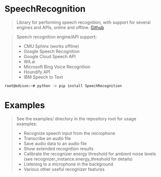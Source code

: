 # SpeechRecognition

> Library for performing speech recognition, with support for several engines and APIs, online and offline. [Github](https://github.com/Uberi/speech_recognition)

> Speech recognition engine/API support:
> - CMU Sphinx (works offline)
> - Google Speech Recognition
> - Google Cloud Speech API
> - Wit.ai
> - Microsoft Bing Voice Recognition
> - Houndify API
> - IBM Speech to Text

```sh
root@edison:~# python -m pip install SpeechRecognition
```

# Examples

> See the examples/ directory in the repository root for usage examples:
> - Recognize speech input from the microphone
> - Transcribe an audio file
> - Save audio data to an audio file
> - Show extended recognition results
> - Calibrate the recognizer energy threshold for ambient noise levels (see recognizer_instance.energy_threshold for details)
> - Listening to a microphone in the background
> - Various other useful recognizer features
